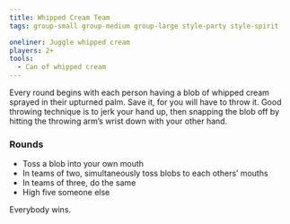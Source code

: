 ```yaml
---
title: Whipped Cream Team
tags: group-small group-medium group-large style-party style-spirit

oneliner: Juggle whipped cream
players: 2+
tools:
  - Can of whipped cream
---
```

Every round begins with each person having a blob of whipped cream sprayed in their upturned palm. Save it, for you will have to throw it. Good throwing technique is to jerk your hand up, then snapping the blob off by hitting the throwing arm’s wrist down with your other hand.

### Rounds
- Toss a blob into your own mouth
- In teams of two, simultaneously toss blobs to each others’ mouths
- In teams of three, do the same
- High five someone else

Everybody wins.
